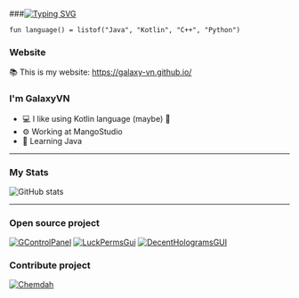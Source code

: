 ###[![Typing SVG](https://readme-typing-svg.herokuapp.com?color=%237F26BD&lines=Hi+there+%F0%9F%91%8B)](https://git.io/typing-svg)
```
fun language() = listof("Java", "Kotlin", "C++", "Python")
```
### Website
📚 This is my website: https://galaxy-vn.github.io/

### I'm GalaxyVN
- 💻 I like using Kotlin language (maybe) 🤔 
- ⚙️ Working at MangoStudio
- 📖 Learning Java

***

### My Stats
![GitHub stats](https://github-readme-stats.vercel.app/api?username=Galaxy-VN&bg_color=30,003697,490085&title_color=fff&text_color=fff)

***

### Open source project
[![GControlPanel](https://github-readme-stats.vercel.app/api/pin/?username=Galaxy-VN&theme=shades-of-purple&repo=GControlPanel)](https://github.com/Galaxy-VN/GControlPanel)
[![LuckPermsGui](https://github-readme-stats.vercel.app/api/pin/?username=Galaxy-VN&theme=shades-of-purple&repo=LuckPermsGUI)](https://github.com/Galaxy-VN/LuckPermsGUI)
[![DecentHologramsGUI](https://github-readme-stats.vercel.app/api/pin/?username=Galaxy-VN&theme=shades-of-purple&repo=DecentHologramsGUI)](https://github.com/Galaxy-VN/DecentHologramsGUI)

### Contribute project
[![Chemdah](https://github-readme-stats.vercel.app/api/pin/?username=Taboolib&theme=shades-of-purple&repo=Chemdah)](https://github.com/Galaxy-VN/Chemdah)
